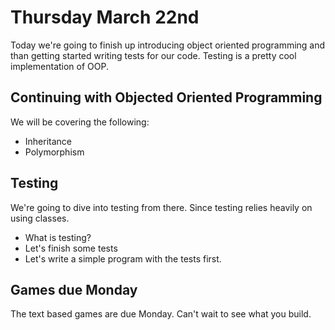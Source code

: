 # Thursday March 22nd
Today we're going to finish up introducing object oriented programming and than getting started writing tests for our code. Testing is a pretty cool implementation of OOP.

## Continuing with Objected Oriented Programming
We will be covering the following:
- Inheritance
- Polymorphism

## Testing
We're going to dive into testing from there. Since testing relies heavily on using classes.
- What is testing?
- Let's finish some tests
- Let's write a simple program with the tests first.

## Games due Monday
The text based games are due Monday. Can't wait to see what you build. 
